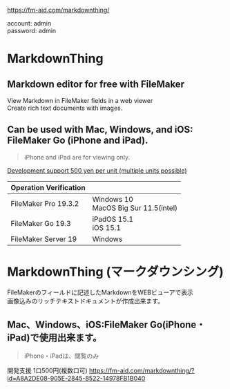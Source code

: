 https://fm-aid.com/markdownthing/

account: admin  
password: admin

# MarkdownThing

## Markdown editor for free with FileMaker

View Markdown in FileMaker fields in a web viewer  
Create rich text documents with images.

## Can be used with Mac, Windows, and iOS: FileMaker Go (iPhone and iPad).
>iPhone and iPad are for viewing only.

[Development support 500 yen per unit (multiple units possible)](https://fm-aid.com/markdownthing/?id=A8A2DE08-905E-2845-8522-14978FB1B040)

|Operation Verification||
|----|----|
|FileMaker Pro 19.3.2|Windows 10<br>MacOS Big Sur 11.5(intel)|
|FileMaker Go 19.3|iPadOS 15.1<br>iOS 15.1|
|FileMaker Server 19|Windows |


# MarkdownThing (マークダウンシング)
FileMakerのフィールドに記述したMarkdownをWEBビューアで表示  
画像込みのリッチテキストドキュメントが作成出来ます。

## Mac、Windows、iOS:FileMaker Go(iPhone・iPad)で使用出来ます。
>iPhone・iPadは、閲覧のみ

開発支援 1口500円(複数口可)
https://fm-aid.com/markdownthing/?id=A8A2DE08-905E-2845-8522-14978FB1B040
